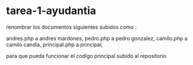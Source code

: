 tarea-1-ayudantia
=================

renombrar los documentos siguientes subidos como :

andres.php a andres mardones,
pedro.php a pedro gonzalez,
camilo.php a camilo candia,
principal.php a principal,

para que pueda funcionar el codigo principal subido al repositorio
